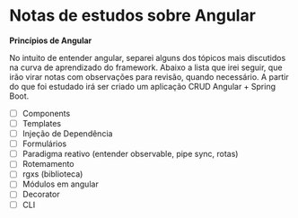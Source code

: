 # Notas de estudos sobre Angular
**Princípios de Angular**

No intuito de entender angular, separei alguns dos tópicos mais discutidos na curva de aprendizado do framework. Abaixo a lista que irei seguir, que irão virar notas com observações para revisão, quando necessário. A partir do que foi estudado irá ser criado um aplicação CRUD Angular + Spring Boot.
- [ ] Components
- [ ] Templates
- [ ] Injeção de Dependência
- [ ] Formulários
- [ ] Paradigma reativo (entender observable, pipe sync, rotas)
- [ ] Rotemamento
- [ ] rgxs (biblioteca)
- [ ] Módulos em angular
- [ ] Decorator
- [ ] CLI
